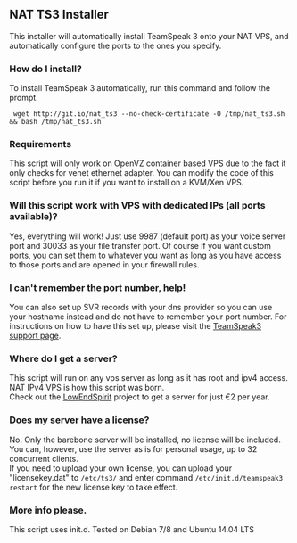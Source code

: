 ## NAT TS3 Installer
This installer will automatically install TeamSpeak 3 onto your NAT VPS, and automatically configure the ports to the ones you specify.

### How do I install?
To install TeamSpeak 3 automatically, run this command and follow the prompt.

``` wget http://git.io/nat_ts3 --no-check-certificate -O /tmp/nat_ts3.sh && bash /tmp/nat_ts3.sh```

### Requirements
This script will only work on OpenVZ container based VPS due to the fact it only checks for venet ethernet adapter. You can modify the code of this script before you run it if you want to install on a KVM/Xen VPS.

### Will this script work with VPS with dedicated IPs (all ports available)?
Yes, everything will work! Just use 9987 (default port) as your voice server port and 30033 as your file transfer port. Of course if you want custom ports, you can set them to whatever you want as long as you have access to those ports and are opened in your firewall rules.

### I can't remember the port number, help!
You can also set up SVR records with your dns provider so you can use your hostname instead and do not have to remember your port number. For instructions on how to have this set up, please visit the <a href="https://support.teamspeakusa.com/index.php?/Knowledgebase/Article/View/293/12/does-teamspeak-3-support-dns-srv-records" target="_blank">TeamSpeak3 support page</a>.

### Where do I get a server?
This script will run on any vps server as long as it has root and ipv4 access. NAT IPv4 VPS is how this script was born.<br />
Check out the <a href="http://lowendspirit.com/locations.html" target="_blank">LowEndSpirit</a> project to get a server for just €2 per year.

### Does my server have a license?
No. Only the barebone server will be installed, no license will be included. You can, however, use the server as is for personal usage, up to 32 concurrent clients.<br />
If you need to upload your own license, you can upload your "licensekey.dat" to ```/etc/ts3/``` and enter command ```/etc/init.d/teamspeak3 restart``` for the new license key to take effect.

### More info please.
This script uses init.d.
Tested on Debian 7/8 and Ubuntu 14.04 LTS
